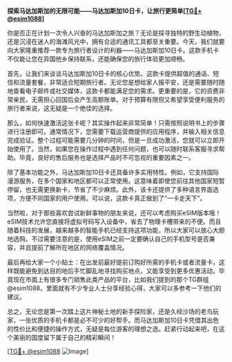 **探索马达加斯加的无限可能——马达加斯加10日卡，让旅行更简单[[TG💪+ @esim1088](https://t.me/s/esim1088)]**

你是否正在计划一次令人兴奋的马达加斯加之旅？无论是探寻独特的野生动植物，还是沉浸在迷人的海滩风光中，拥有合适的通讯工具都至关重要。今天，我们就要向大家隆重推荐一款专为旅行者设计的利器——马达加斯加10日卡。这款手机卡不仅能让您在异国他乡保持联系，还能确保您的旅行体验更加顺畅。

首先，让我们来谈谈马达加斯加10日卡的核心优势。这款卡提供超值的通话、短信和流量套餐，非常适合短期旅行者。无论您是想给家人报平安，还是需要随时随地查看电子邮件或社交媒体，这款卡都能满足您的需求。更重要的是，它的资费非常亲民，无需担心回国后会产生高额账单。对于预算有限但又希望享受便利服务的旅行者来说，这无疑是一个绝佳的选择。

那么，如何快速激活这张卡呢？其实操作起来非常简单！只需按照说明书上的步骤进行注册即可。通常情况下，您需要下载运营商提供的应用程序，并输入相关信息完成验证。整个过程可能需要几分钟的时间，但是一旦成功激活，您就可以立即开始使用了。当然，如果您在操作过程中遇到任何问题，也可以随时联系客服寻求帮助。毕竟，良好的售后服务也是选择产品时不可忽视的重要因素之一。

除了基本功能之外，马达加斯加10日卡还具备许多实用特性。例如，它支持国际漫游服务，在多个国家和地区都可以正常使用。这意味着即使您前往其他国家短暂停留，也无需更换新卡，节省了不少麻烦。此外，该卡还提供了多种语言界面选项，方便不同国家的用户使用。可以说，这款卡真正做到了“一卡走天下”。

当然啦，对于那些喜欢尝试新鲜事物的朋友来说，还可以考虑购买eSIM版本哦！eSIM技术允许您直接将虚拟号码写入设备中，省去了物理卡槽带来的不便。而且随着科技的发展，越来越多的智能手机已经支持这项功能，所以大家可以放心大胆地选购。不过需要注意的是，使用eSIM之前一定要确认自己的手机型号是否兼容，并且提前了解所在地区的网络覆盖情况。

最后再给大家一个小贴士：在出发前最好提前订购好所需的手机卡或者流量卡，这样既能避免到达目的地后手忙脚乱地寻找购买地点，又能享受到更多优惠活动。毕竟现在市面上有很多专门销售此类产品的平台，比如我们提到的那个TG群组@esim1088，里面就有不少专业人士分享经验心得，大家可以多参考一下他们的建议。

总之，无论您是第一次踏上这片神秘土地的新手探险家，还是久经沙场的老鸟玩家，一张优质的手机卡都是必不可少的好帮手。而马达加斯加10日卡凭借其出色的性价比和便捷的操作方式，无疑是每位游客的理想之选。赶紧行动起来吧，在这个美丽的国度留下属于自己的精彩瞬间！

[[TG💪+ @esim1088](https://t.me/s/esim1088) ![Image](https://i.postimg.cc/4NQfJmqS/Snipaste-2025-05-13-00-14-12.png)]